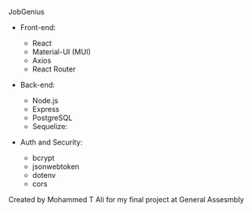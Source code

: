 JobGenius

- Front-end:

  - React
  - Material-UI (MUI)
  - Axios
  - React Router

- Back-end:

  - Node.js
  - Express
  - PostgreSQL
  - Sequelize:

- Auth and Security:
  - bcrypt
  - jsonwebtoken
  - dotenv
  - cors

Created by Mohammed T Ali for my final project at General Assesmbly
